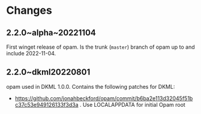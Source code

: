 # Changes

## 2.2.0~alpha~20221104

First winget release of opam. Is the trunk (`master`) branch of opam
up to and include 2022-11-04.

## 2.2.0~dkml20220801

opam used in DKML 1.0.0. Contains the following patches for DKML:
* https://github.com/jonahbeckford/opam/commit/b6ba2e113d32045f51bc37c53e949126133f3d3a .
  Use LOCALAPPDATA for initial Opam root
